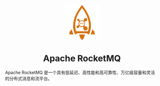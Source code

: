 <p align="center">
    <img width="120" height="120" src="https://raw.githubusercontent.com/Xuchengen/static/master/rocketmq/rmq-logo.png" alt="Apache RocketMQ">
    <h1 align="center">Apache RocketMQ</h1>
</p>
Apache RocketMQ 是一个具有低延迟、高性能和高可靠性、万亿级容量和灵活的分布式消息和流平台。


